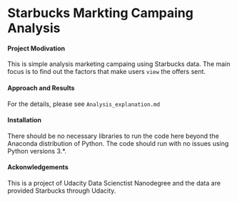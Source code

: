 
# Starbucks Markting Campaing Analysis


#### Project Modivation

This is simple analysis marketing campaing using Starbucks data. The main focus is to find out the factors that make users `view` the offers sent. 


#### Approach and Results 

For the details, please see `Analysis_explanation.md` 

#### Installation

There should be no necessary libraries to run the code here beyond the Anaconda distribution of Python. The code should run with no issues using Python versions 3.*.

#### Ackonwledgements
This is a project of Udacity Data Scienctist Nanodegree and the data are provided Starbucks through Udacity. 